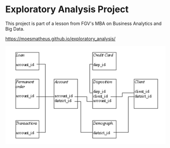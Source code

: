 # Exploratory Analysis Project

This project is part of a lesson from  FGV's MBA on Business Analytics and Big Data.

https://moesmatheus.github.io/exploratory_analysis/

![dataset](dados.png)